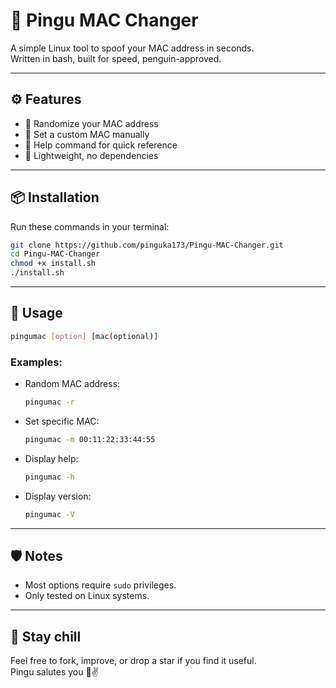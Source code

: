 # 🐧 Pingu MAC Changer

A simple Linux tool to spoof your MAC address in seconds.  
Written in bash, built for speed, penguin-approved.

---

## ⚙️ Features

- 🧠 Randomize your MAC address
- 🎯 Set a custom MAC manually
- 📖 Help command for quick reference
- 🐧 Lightweight, no dependencies

---

## 📦 Installation

Run these commands in your terminal:

```bash
git clone https://github.com/pinguka173/Pingu-MAC-Changer.git
cd Pingu-MAC-Changer
chmod +x install.sh
./install.sh
```

---

## 🚀 Usage

```bash
pingumac [option] [mac(optional)]
```

### Examples:
- Random MAC address:
  ```bash
  pingumac -r
  ```

- Set specific MAC:
  ```bash
  pingumac -m 00:11:22:33:44:55
  ```

- Display help:
  ```bash
  pingumac -h
  ```

- Display version:
  ```bash
  pingumac -V
  ```
---

## 🛡️ Notes

- Most options require `sudo` privileges.
- Only tested on Linux systems.

---

## 🧊 Stay chill

Feel free to fork, improve, or drop a star if you find it useful.  
Pingu salutes you 🐧✌️